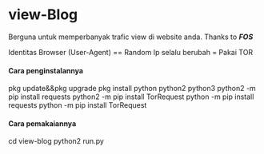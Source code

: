 # view-Blog
Berguna untuk memperbanyak trafic view di website anda.
Thanks to ***FOS***

Identitas Browser (User-Agent) == Random
Ip selalu berubah = Pakai TOR

#### Cara penginstalannya ####
pkg update&&pkg upgrade
pkg install python python2 python3
python2 -m pip install requests
python2 -m pip install TorRequest
python -m pip install requests
python -m pip install TorRequest

#### Cara pemakaiannya ####
cd view-blog
python2 run.py

